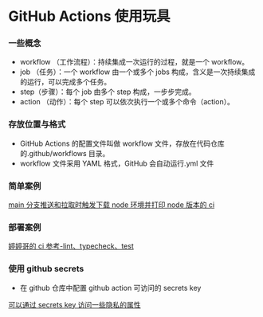 # GitHub Actions 使用玩具

### 一些概念

- workflow （工作流程）：持续集成一次运行的过程，就是一个 workflow。
- job （任务）：一个 workflow 由一个或多个 jobs 构成，含义是一次持续集成的运行，可以完成多个任务。
- step（步骤）：每个 job 由多个 step 构成，一步步完成。
- action （动作）：每个 step 可以依次执行一个或多个命令（action）。

### 存放位置与格式

- GitHub Actions 的配置文件叫做 workflow 文件，存放在代码仓库的.github/workflows 目录。
- workflow 文件采用 YAML 格式，GitHub 会自动运行.yml 文件

### 简单案例

[main 分支推送和拉取时触发下载 node 环境并打印 node 版本的 ci](https://github.com/szm8991/github-action-toy/blob/main/.github/workflows/simple.yml)

### 部署案例

[婷婷哥的 ci 参考-lint、typecheck、test](https://github.com/antfu/starter-ts/blob/main/.github/workflows/ci.yml)

### 使用 github secrets

- 在 github 仓库中配置 github action 可访问的 secrets key

[可以通过 secrets key 访问一些隐私的属性](https://github.com/szm8991/github-action-toy/blob/main/.github/workflows/secrets.yml)
